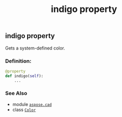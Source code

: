 ﻿---
title: indigo property
second_title: Aspose.CAD for Python via .NET API References
description: 
type: docs
weight: 740
url: /python-net/aspose.cad/color/indigo/
is_root: false
---

## indigo property


Gets a system-defined color.
### Definition:
```python
@property
def indigo(self):
    ...
```

### See Also
* module [`aspose.cad`](../../)
* class [`Color`](/cad/python-net/aspose.cad/color)
